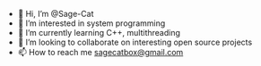 - 👋 Hi, I’m @Sage-Cat
- 👀 I’m interested in system programming
- 🌱 I’m currently learning C++, multithreading
- 💞️ I’m looking to collaborate on interesting open source projects
- 📫 How to reach me sagecatbox@gmail.com

<!---
Sage-Cat/Sage-Cat is a ✨ special ✨ repository because its `README.md` (this file) appears on your GitHub profile.
You can click the Preview link to take a look at your changes.
--->
